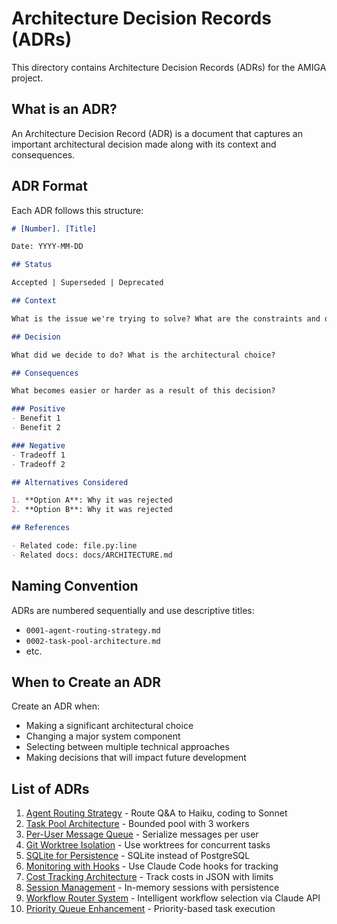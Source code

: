 # Architecture Decision Records (ADRs)

This directory contains Architecture Decision Records (ADRs) for the AMIGA project.

## What is an ADR?

An Architecture Decision Record (ADR) is a document that captures an important architectural decision made along with its context and consequences.

## ADR Format

Each ADR follows this structure:

```markdown
# [Number]. [Title]

Date: YYYY-MM-DD

## Status

Accepted | Superseded | Deprecated

## Context

What is the issue we're trying to solve? What are the constraints and driving factors?

## Decision

What did we decide to do? What is the architectural choice?

## Consequences

What becomes easier or harder as a result of this decision?

### Positive
- Benefit 1
- Benefit 2

### Negative
- Tradeoff 1
- Tradeoff 2

## Alternatives Considered

1. **Option A**: Why it was rejected
2. **Option B**: Why it was rejected

## References

- Related code: file.py:line
- Related docs: docs/ARCHITECTURE.md
```

## Naming Convention

ADRs are numbered sequentially and use descriptive titles:
- `0001-agent-routing-strategy.md`
- `0002-task-pool-architecture.md`
- etc.

## When to Create an ADR

Create an ADR when:
- Making a significant architectural choice
- Changing a major system component
- Selecting between multiple technical approaches
- Making decisions that will impact future development

## List of ADRs

1. [Agent Routing Strategy](0001-agent-routing-strategy.md) - Route Q&A to Haiku, coding to Sonnet
2. [Task Pool Architecture](0002-task-pool-architecture.md) - Bounded pool with 3 workers
3. [Per-User Message Queue](0003-per-user-message-queue.md) - Serialize messages per user
4. [Git Worktree Isolation](0004-git-worktree-isolation.md) - Use worktrees for concurrent tasks
5. [SQLite for Persistence](0005-sqlite-for-persistence.md) - SQLite instead of PostgreSQL
6. [Monitoring with Hooks](0006-monitoring-with-hooks.md) - Use Claude Code hooks for tracking
7. [Cost Tracking Architecture](0007-cost-tracking-architecture.md) - Track costs in JSON with limits
8. [Session Management](0008-session-management.md) - In-memory sessions with persistence
9. [Workflow Router System](0009-workflow-router-system.md) - Intelligent workflow selection via Claude API
10. [Priority Queue Enhancement](0010-priority-queue-enhancement.md) - Priority-based task execution
